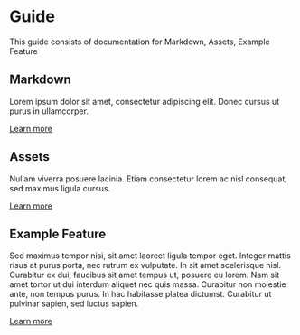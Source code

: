 # Guide

This guide consists of documentation for Markdown, Assets, Example Feature

## Markdown

Lorem ipsum dolor sit amet, consectetur adipiscing elit. Donec cursus ut purus in ullamcorper.

[Learn more](./markdown/text-and-list)

## Assets

Nullam viverra posuere lacinia.
Etiam consectetur lorem ac nisl consequat, sed maximus ligula cursus.

[Learn more](./assets/assets)

## Example Feature
Sed maximus tempor nisi, sit amet laoreet ligula tempor eget. Integer mattis risus at purus porta, nec rutrum ex vulputate. In sit amet scelerisque nisl. Curabitur ex dui, faucibus sit amet tempus ut, posuere eu lorem. Nam sit amet tortor ut dui interdum aliquet nec quis massa. Curabitur non molestie ante, non tempus purus. In hac habitasse platea dictumst. Curabitur ut pulvinar sapien, sed luctus sapien.

[Learn more](./feature-c/one)